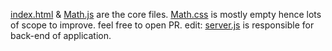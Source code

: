 [index.html](index.html)  & [Math.js](math.js) are the  core files. [Math.css](math.css) is mostly empty hence lots of scope to improve. 
feel free to open PR.
edit: [server.js](server.js) is responsible for back-end of application.
